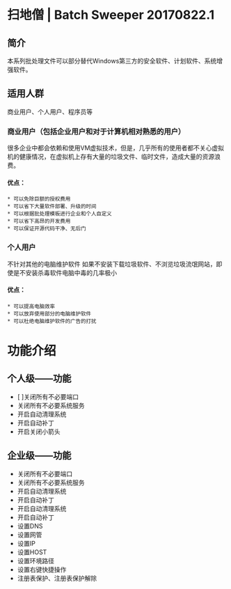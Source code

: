 # 扫地僧 | Batch Sweeper 20170822.1

## 简介
本系列批处理文件可以部分替代Windows第三方的安全软件、计划软件、系统增强软件。

## 适用人群
商业用户、个人用户、程序员等

### 商业用户（包括企业用户和对于计算机相对熟悉的用户）
很多企业中都会依赖和使用VM虚拟技术，但是，几乎所有的使用者都不关心虚拟机的健康情况，在虚拟机上存有大量的垃圾文件、临时文件，造成大量的资源浪费。

#### 优点：
    * 可以免除巨额的授权费用
    * 可以省下大量软件部署、升级的时间
    * 可以根据批处理模板进行企业和个人自定义
    * 可以省下高昂的开发费用
    * 可以保证开源代码干净、无后门
    
### 个人用户
不针对其他的电脑维护软件
如果不安装下载垃圾软件、不浏览垃圾流氓网站，即使是不安装杀毒软件电脑中毒的几率极小

#### 优点：    
    * 可以提高电脑效率
    * 可以放弃使用部分的电脑维护软件
    * 可以杜绝电脑维护软件的广告的打扰
    
# 功能介绍
## 个人级——功能
* [ ]关闭所有不必要端口 
* 关闭所有不必要系统服务
* 开启自动清理系统
* 开启自动补丁
* 开启关闭小箭头

## 企业级——功能
* 关闭所有不必要端口
* 关闭所有不必要系统服务
* 开启自动清理系统
* 开启自动补丁
* 开启自动清理系统
* 开启自动补丁
* 设置DNS
* 设置网管
* 设置IP
* 设置HOST
* 设置环境路径
* 设置右键快捷操作
* 注册表保护、注册表保护解除 

